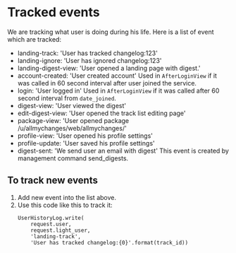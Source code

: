 Tracked events
==============

We are tracking what user is doing during his life.
Here is a list of event which are tracked:

* landing-track: 'User has tracked changelog:123'
* landing-ignore: 'User has ignored changelog:123'
* landing-digest-view: 'User opened a landing page with digest.'
* account-created: 'User created account'
  Used in `AfterLoginView` if it was called in 60 second interval
  after user joined the service.
* login: 'User logged in'
  Used in `AfterLoginView` if it was called after 60 second interval
  from `date_joined`.
* digest-view: 'User viewed the digest'
* edit-digest-view: 'User opened the track list editing page'
* package-view: 'User opened package /u/allmychanges/web/allmychanges/'
* profile-view: 'User opened his profile settings'
* profile-update: 'User saved his profile settings'
* digest-sent: 'We send user an email with digest'
  This event is created by management command send_digests.


To track new events
-------------------

1. Add new event into the list above.
2. Use this code like this to track it:
    ```
    UserHistoryLog.write(
        request.user,
        request.light_user,
        'landing-track',
        'User has tracked changelog:{0}'.format(track_id))
    ```
